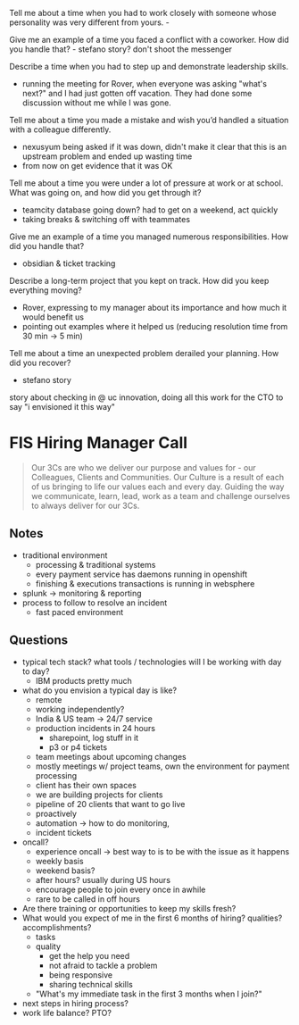 Tell me about a time when you had to work closely with someone whose personality was very different from yours.
	- 

Give me an example of a time you faced a conflict with a coworker. How did you handle that?
	- stefano story? don't shoot the messenger

Describe a time when you had to step up and demonstrate leadership skills.
- running the meeting for Rover, when everyone was asking "what's next?" and I had just gotten off vacation. They had done some discussion without me while I was gone.

Tell me about a time you made a mistake and wish you’d handled a situation with a colleague differently.
- nexusyum being asked if it was down, didn't make it clear that this is an upstream problem and ended up wasting time
- from now on get evidence that it was OK

Tell me about a time you were under a lot of pressure at work or at school. What was going on, and how did you get through it?
- teamcity database going down? had to get on a weekend, act quickly
- taking breaks & switching off with teammates



Give me an example of a time you managed numerous responsibilities. How did you handle that?
- obsidian & ticket tracking

Describe a long-term project that you kept on track. How did you keep everything moving?
- Rover, expressing to my manager about its importance and how much it would benefit us
- pointing out examples where it helped us (reducing resolution time from 30 min -> 5 min)

Tell me about a time an unexpected problem derailed your planning. How did you recover?
- stefano story


story about checking in @ uc innovation, doing all this work for the CTO to say "i envisioned it this way"

# FIS Hiring Manager Call

> Our 3Cs are who we deliver our purpose and values for - our Colleagues, Clients and Communities.
	Our Culture is a result of each of us bringing to life our values each and every day. Guiding the way we communicate, learn, lead, work as a team and challenge ourselves to always deliver for our 3Cs.

## Notes
- traditional environment
	- processing & traditional systems
	- every payment service has daemons running in openshift 
	- finishing & executions transactions is running in websphere 
- splunk -> monitoring & reporting
- process to follow to resolve an incident
	- fast paced environment
## Questions
- typical tech stack? what tools / technologies will I be working with day to day?
	- IBM products pretty much
- what do you envision a typical day is like?
	- remote
	- working independently?
	- India & US team -> 24/7 service
	- production incidents in 24 hours
		- sharepoint, log stuff in it
		- p3 or p4 tickets
	- team meetings about upcoming changes
	- mostly meetings w/ project teams, own the environment for payment processing
	- client has their own spaces
	- we are building projects for clients
	- pipeline of 20 clients that want to go live
	- proactively 
	- automation -> how to do monitoring, 
	- incident tickets
- oncall?
	- experience oncall -> best way to is to be with the issue as it happens
	- weekly basis 
	- weekend basis?
	- after hours? usually during US hours
	- encourage people to join every once in awhile
	- rare to be called in off hours
- Are there training or opportunities to keep my skills fresh?
- What would you expect of me in the first 6 months of hiring? qualities? accomplishments?
	- tasks
	- quality
		- get the help you need
		- not afraid to tackle a problem
		- being responsive 
		- sharing technical skills
	- "What's my immediate task in the first 3 months when I join?"
- next steps in hiring process?
- work life balance? PTO? 

